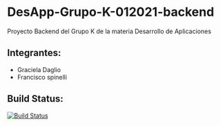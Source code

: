 # DesApp-Grupo-K-012021-backend
Proyecto Backend del Grupo K de la materia Desarrollo de Aplicaciones

## Integrantes:
* Graciela Daglio
* Francisco spinelli

## Build Status:
[![Build Status](https://travis-ci.com/FranSpinelli/DesApp-Grupo-K-012021-backend.svg?branch=master)](https://travis-ci.com/FranSpinelli/DesApp-Grupo-K-012021-backend)
